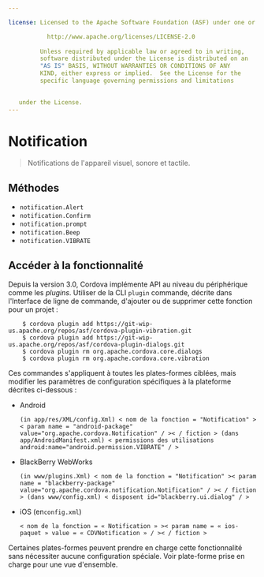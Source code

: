 ```yaml
---

license: Licensed to the Apache Software Foundation (ASF) under one or more contributor license agreements. See the NOTICE file distributed with this work for additional information regarding copyright ownership. The ASF licenses this file to you under the Apache License, Version 2.0 (the "License"); you may not use this file except in compliance with the License. You may obtain a copy of the License at

           http://www.apache.org/licenses/LICENSE-2.0
    
         Unless required by applicable law or agreed to in writing,
         software distributed under the License is distributed on an
         "AS IS" BASIS, WITHOUT WARRANTIES OR CONDITIONS OF ANY
         KIND, either express or implied.  See the License for the
         specific language governing permissions and limitations
    

   under the License.
---
```


# Notification

> Notifications de l'appareil visuel, sonore et tactile.

## Méthodes

*   `notification.Alert`
*   `notification.Confirm`
*   `notification.prompt`
*   `notification.Beep`
*   `notification.VIBRATE`

## Accéder à la fonctionnalité

Depuis la version 3.0, Cordova implémente API au niveau du périphérique comme les *plugins*. Utiliser de la CLI `plugin` commande, décrite dans l'Interface de ligne de commande, d'ajouter ou de supprimer cette fonction pour un projet :

        $ cordova plugin add https://git-wip-us.apache.org/repos/asf/cordova-plugin-vibration.git
        $ cordova plugin add https://git-wip-us.apache.org/repos/asf/cordova-plugin-dialogs.git
        $ cordova plugin rm org.apache.cordova.core.dialogs
        $ cordova plugin rm org.apache.cordova.core.vibration
    

Ces commandes s'appliquent à toutes les plates-formes ciblées, mais modifier les paramètres de configuration spécifiques à la plateforme décrites ci-dessous :

*   Android
    
        (in app/res/XML/config.Xml) < nom de la fonction = "Notification" >< param name = "android-package" value="org.apache.cordova.Notification" / >< / fiction > (dans app/AndroidManifest.xml) < permissions des utilisations android:name="android.permission.VIBRATE" / >
        

*   BlackBerry WebWorks
    
        (in www/plugins.Xml) < nom de la fonction = "Notification" >< param name = "blackberry-package" value="org.apache.cordova.notification.Notification" / >< / fiction > (dans www/config.xml) < disposent id="blackberry.ui.dialog" / >
        

*   iOS (en`config.xml`)
    
        < nom de la fonction = « Notification » >< param name = « ios-paquet » value = « CDVNotification » / >< / fiction >
        

Certaines plates-formes peuvent prendre en charge cette fonctionnalité sans nécessiter aucune configuration spéciale. Voir plate-forme prise en charge pour une vue d'ensemble.